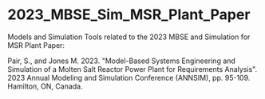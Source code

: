 # 2023_MBSE_Sim_MSR_Plant_Paper
Models and Simulation Tools related to the 2023 MBSE and Simulation for MSR Plant Paper:

Pair, S., and Jones M. 2023. "Model-Based Systems Engineering and Simulation of a Molten Salt Reactor Power Plant for Requirements Analysis". 2023 Annual Modeling and Simulation Conference (ANNSIM), pp. 95-109. Hamilton, ON, Canada. 

